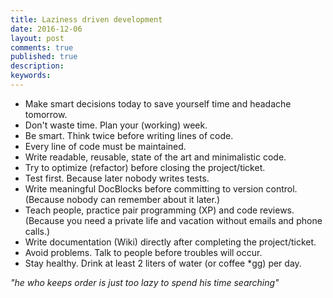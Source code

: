 ```yaml
---
title: Laziness driven development
date: 2016-12-06
layout: post
comments: true
published: true
description: 
keywords: 
---
```


* Make smart decisions today to save yourself time and headache tomorrow.
* Don't waste time. Plan your (working) week.
* Be smart. Think twice before writing lines of code.
* Every line of code must be maintained.
* Write readable, reusable, state of the art and minimalistic code.
* Try to optimize (refactor) before closing the project/ticket.
* Test first. Because later nobody writes tests.
* Write meaningful DocBlocks before committing to version control. (Because nobody can remember about it later.)
* Teach people, practice pair programming (XP) and code reviews. (Because you need a private life and vacation without emails and phone calls.)
* Write documentation (Wiki) directly after completing the project/ticket.
* Avoid problems. Talk to people before troubles will occur.
* Stay healthy. Drink at least 2 liters of water (or coffee *gg) per day.

*"he who keeps order is just too lazy to spend his time searching"*